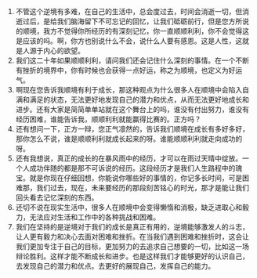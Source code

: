 1. 不管这个逆境有多难，在自己的生活中，总会度过去，时间会消逝一切，但消逝过后，是给我们脑海留下不可忘记的回忆，让我们砥砺前行，但是您方所说的顺境，我方不觉得你所经历的有深刻记忆，你一直顺顺利利，你不会觉得这是应该的吗。啊，你方也别说什么不会，说什么人要有感恩。这是人性，这就是人源于内心的欲望。
2. 我们这二十年如果顺顺利利，请问我们还会记住什么深刻的事情。在一个不断有挫折的境界中，你有时候也会获得一点好运，称之为顺境，也定义为好运气。
3. 啊现在您告诉我顺境有利于成长，那这种观点为什么很多人在顺境中会陷入自满和满足的状态，无法更好地发现自己的潜力和优点，从而无法更好地成长和进步。还有大家是简简单单站就在这个舞台上的吗，谁没有付出努力，谁没有经历困难，谁能告诉我，顺顺利利就能赢得比赛的。正方吗？
4. 还有想问一下，正方一辩，您正气凛然的，告诉我们顺境在成长有多好多好，那你怎么不说，谁是顺顺利利就成长起来的呀。谁能顺顺利利就走向成功的呀。
5. 还有我想说，真正的成长的在暴风雨中的经历，才可以在雨过天晴中绽放。一个人成功伴随的都是那不可诉说的经历。这段经历才是我们人生路程中的瑰宝。就是你现在仔细回想，你能说你哪些好的事情的，你记多长时间，可是困难那，我们过去，现在，未来要经历的那段刻苦铭心的时光，那才是能让我们回头看去记忆深刻的东西。
6. 还切不说在现实生活中，很多人在顺境中会变得懒惰和消极，缺乏进取心和毅力，无法应对生活和工作中的各种挑战和困难。
7. 我们在坚持的是逆境对于我们的成长是真正有用的，逆境能够激发人的斗志，让人更有毅力和决心去面对困难和挫折。在当我们遇到困难和挫折时，这会让我们更加专注于自己的目标，更加努力的去追求自己想要的一切，比如这一场辩论胜利。这样才能不断成长和进步。也是这样我们才能够更好的认识自己，去发现自己的潜力和优点。去更好的展现自己，发挥自己的能力。

